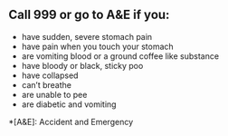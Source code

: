 ## Call 999 or go to A&E if you:

* have sudden, severe stomach pain
* have pain when you touch your stomach
* are vomiting blood or a ground coffee like substance
* have bloody or black, sticky poo
* have collapsed
* can’t breathe
* are unable to pee
* are diabetic and vomiting

*[A&E]: Accident and Emergency
